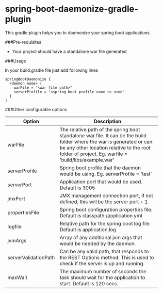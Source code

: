 # spring-boot-daemonize-gradle-plugin

This gradle plugin helps you to daemonize your spring boot applications.

###Pre-requisites

- Your project should have a standalone war file generated

###Usage

In your build.gradle file just add following lines

```
springBootDaemonize {
  <daemon name> {
    warFile = "<war file path>"
    serverProfile = "<spring boot profile name to use>"
  }
}
```

###Other configurable options

|Option|Description|
|------|-----------|
|warFile|The relative path of the spring boot standalone war file. It can be the build folder where the war is generated or can be any other location relative to the root folder of project. Eg. warfile = 'build/libs/example.war'|
|serverProfile|Spring boot profile that the daemon would be using. Eg. serverProfile = 'test'|
|serverPort|Application port that would be used. Default is 3005|
|jmxPort|JMX management connection port, if not defined, this will be the server port + 1|
|propertiesFile|Spring boot configuration properties file. Default is classpath:/application.yml|
|logfile|Relative path for the spring boot log file. Default is application.log|
|jvmArgs|Array of any additional jvm args that would be needed by the daemon.|
|serverValidationPath|Can be any valid path, that responds to the REST Options method. This is used to check if the server is up and running.|
|maxWait|The maximum number of seconds the task should wait for the application to start. Default is 120 secs.|
